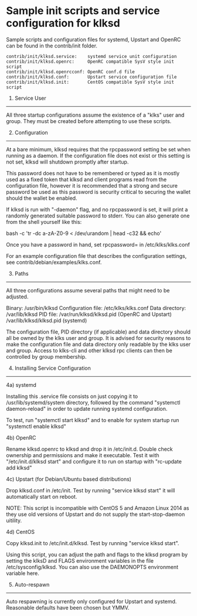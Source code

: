Sample init scripts and service configuration for klksd
==========================================================

Sample scripts and configuration files for systemd, Upstart and OpenRC
can be found in the contrib/init folder.

    contrib/init/klksd.service:    systemd service unit configuration
    contrib/init/klksd.openrc:     OpenRC compatible SysV style init script
    contrib/init/klksd.openrcconf: OpenRC conf.d file
    contrib/init/klksd.conf:       Upstart service configuration file
    contrib/init/klksd.init:       CentOS compatible SysV style init script

1. Service User
---------------------------------

All three startup configurations assume the existence of a "klks" user
and group.  They must be created before attempting to use these scripts.

2. Configuration
---------------------------------

At a bare minimum, klksd requires that the rpcpassword setting be set
when running as a daemon.  If the configuration file does not exist or this
setting is not set, klksd will shutdown promptly after startup.

This password does not have to be remembered or typed as it is mostly used
as a fixed token that klksd and client programs read from the configuration
file, however it is recommended that a strong and secure password be used
as this password is security critical to securing the wallet should the
wallet be enabled.

If klksd is run with "-daemon" flag, and no rpcpassword is set, it will
print a randomly generated suitable password to stderr.  You can also
generate one from the shell yourself like this:

bash -c 'tr -dc a-zA-Z0-9 < /dev/urandom | head -c32 && echo'

Once you have a password in hand, set rpcpassword= in /etc/klks/klks.conf

For an example configuration file that describes the configuration settings,
see contrib/debian/examples/klks.conf.

3. Paths
---------------------------------

All three configurations assume several paths that might need to be adjusted.

Binary:              /usr/bin/klksd
Configuration file:  /etc/klks/klks.conf
Data directory:      /var/lib/klksd
PID file:            /var/run/klksd/klksd.pid (OpenRC and Upstart)
                     /var/lib/klksd/klksd.pid (systemd)

The configuration file, PID directory (if applicable) and data directory
should all be owned by the klks user and group.  It is advised for security
reasons to make the configuration file and data directory only readable by the
klks user and group.  Access to klks-cli and other klksd rpc clients
can then be controlled by group membership.

4. Installing Service Configuration
-----------------------------------

4a) systemd

Installing this .service file consists on just copying it to
/usr/lib/systemd/system directory, followed by the command
"systemctl daemon-reload" in order to update running systemd configuration.

To test, run "systemctl start klksd" and to enable for system startup run
"systemctl enable klksd"

4b) OpenRC

Rename klksd.openrc to klksd and drop it in /etc/init.d.  Double
check ownership and permissions and make it executable.  Test it with
"/etc/init.d/klksd start" and configure it to run on startup with
"rc-update add klksd"

4c) Upstart (for Debian/Ubuntu based distributions)

Drop klksd.conf in /etc/init.  Test by running "service klksd start"
it will automatically start on reboot.

NOTE: This script is incompatible with CentOS 5 and Amazon Linux 2014 as they
use old versions of Upstart and do not supply the start-stop-daemon uitility.

4d) CentOS

Copy klksd.init to /etc/init.d/klksd. Test by running "service klksd start".

Using this script, you can adjust the path and flags to the klksd program by
setting the klksD and FLAGS environment variables in the file
/etc/sysconfig/klksd. You can also use the DAEMONOPTS environment variable here.

5. Auto-respawn
-----------------------------------

Auto respawning is currently only configured for Upstart and systemd.
Reasonable defaults have been chosen but YMMV.
